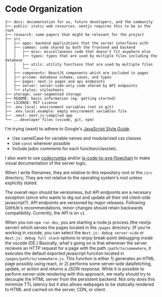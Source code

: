 # Code Organization

```text
├── docs: documentation for us, future developers, and the community
├── public: static web resources. nextjs requires this to be in the root
├── research: some papers that might be relevant for the project
├── src
│   ├── apps: backend applications that the server interfaces with
│   ├── common: code shared by both the frontend and backend
│   |   ├── misc: miscellaneous code that doesn't fit anywhere else
│   |   ├── types: types that are used by multiple files including the database
│   |   ├── utils: utility functions that are used by multiple files
│   |   └── ...
│   ├── components: ReactJS components which are included in pages
│   ├── prisma: database schema, saves, and types
│   ├── pages: next.js pages and api endpoints
│   ├── server: server-side-only code shared by API endpoints
│   └── styles: stylesheets
├── storage: user-segmented storage
├── README: basic information (eg. getting started)
├── LICENSE: MIT License
├── .env.local: environment variables (not in git)
├── .env.local.example: empty environment variables file
├── .next: next.js-compiled app
└── ...developer files (vscode, git, npm)
```

I'm trying (want) to adhere to Google's [JavaScript Style Guide](https://google.github.io/styleguide/jsguide.html).

- Use camelCase for variable names and modularized css classes
- Use `const` wherever possible
- Include jsdoc comments for each function/class/etc.

I also want to use [codecrumbs](https://codecrumbs.io/) and/or [js-code-to-svg-flowchart](https://bogdan-lyashenko.github.io/js-code-to-svg-flowchart/docs/live-editor) to make visual documentation of the server logic.

When I write filenames, they are relative to this repository root or the `/src` directory; They are not relative to the operating system's root unless explicitly stated.

The overall repo should be versionless, but API endpoints are a necesary exception (since who wants to dig out and update all their old client-side javascript?). API endpoints are versioned by major releases. Following GitHUb's recommendations, minor changes should retain backwards compatibility. Currently, the API is on `v1`.

When you run `npm run dev`, you are starting a node.js process (the nextjs server) which serves the pages located in the `/pages` directory. (If you're working in vscode, you can select the `Next.js: debug server-side` or `Next.js: debug full stack` options to enjoy break-point debugging inside the vscode IDE.) Basically, what's going on is that whenever the server recieves an HTTP request for a page with the path `/path/to/somewhere`, it executes the default exported javascript function located in `/pages/path/to/somewhere.js`. This function is either 1) generates an HTML page possibly using react, or 2) performs some server-side datafetching, update, or action and returns a JSON response. While it is possible to perform server-side rendering with this approach, we really should try to decouple the HTML server from the persistent backend. Not only does this minimize TTL latency but it also allows webpages to be statically rendered to HTML and cached on the server, CDN, or client.
